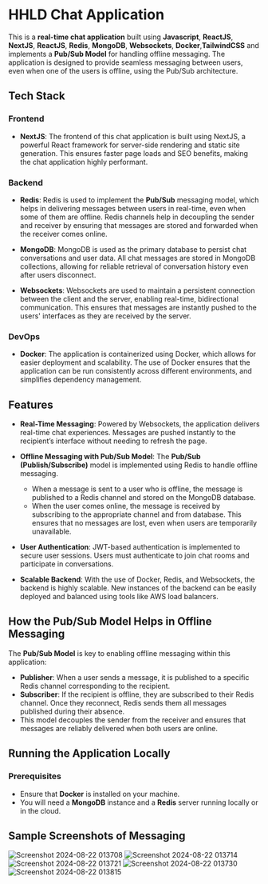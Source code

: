 # HHLD Chat Application

This is a **real-time chat application** built using **Javascript**, **ReactJS**, **NextJS**, **ReactJS**, **Redis**, **MongoDB**, **Websockets**, **Docker**,**TailwindCSS** and implements a **Pub/Sub Model** for handling offline messaging. The application is designed to provide seamless messaging between users, even when one of the users is offline, using the Pub/Sub architecture.

## Tech Stack

### Frontend
- **NextJS**: The frontend of this chat application is built using NextJS, a powerful React framework for server-side rendering and static site generation. This ensures faster page loads and SEO benefits, making the chat application highly performant.

### Backend
- **Redis**: Redis is used to implement the **Pub/Sub** messaging model, which helps in delivering messages between users in real-time, even when some of them are offline. Redis channels help in decoupling the sender and receiver by ensuring that messages are stored and forwarded when the receiver comes online.

- **MongoDB**: MongoDB is used as the primary database to persist chat conversations and user data. All chat messages are stored in MongoDB collections, allowing for reliable retrieval of conversation history even after users disconnect.

- **Websockets**: Websockets are used to maintain a persistent connection between the client and the server, enabling real-time, bidirectional communication. This ensures that messages are instantly pushed to the users' interfaces as they are received by the server.

### DevOps
- **Docker**: The application is containerized using Docker, which allows for easier deployment and scalability. The use of Docker ensures that the application can be run consistently across different environments, and simplifies dependency management.

## Features

- **Real-Time Messaging**: Powered by Websockets, the application delivers real-time chat experiences. Messages are pushed instantly to the recipient’s interface without needing to refresh the page.

- **Offline Messaging with Pub/Sub Model**: The **Pub/Sub (Publish/Subscribe)** model is implemented using Redis to handle offline messaging. 
  - When a message is sent to a user who is offline, the message is published to a Redis channel and stored on the MongoDB database.
  - When the user comes online, the message is received by subscribing to the appropriate channel and from database. This ensures that no messages are lost, even when users are temporarily unavailable.

- **User Authentication**: JWT-based authentication is implemented to secure user sessions. Users must authenticate to join chat rooms and participate in conversations.

- **Scalable Backend**: With the use of Docker, Redis, and Websockets, the backend is highly scalable. New instances of the backend can be easily deployed and balanced using tools like AWS load balancers.

## How the Pub/Sub Model Helps in Offline Messaging

The **Pub/Sub Model** is key to enabling offline messaging within this application:
- **Publisher**: When a user sends a message, it is published to a specific Redis channel corresponding to the recipient.
- **Subscriber**: If the recipient is offline, they are subscribed to their Redis channel. Once they reconnect, Redis sends them all messages published during their absence.
- This model decouples the sender from the receiver and ensures that messages are reliably delivered when both users are online.

## Running the Application Locally

### Prerequisites
- Ensure that **Docker** is installed on your machine.
- You will need a **MongoDB** instance and a **Redis** server running locally or in the cloud.

## Sample Screenshots of Messaging

![Screenshot 2024-08-22 013708](https://github.com/user-attachments/assets/24bc8701-a5ac-43d2-8d6b-1f9ba3f15591)
![Screenshot 2024-08-22 013714](https://github.com/user-attachments/assets/0111d751-323a-4e5d-bcf1-3a007e2c7867)
![Screenshot 2024-08-22 013721](https://github.com/user-attachments/assets/4e40476a-8b3c-49f1-bec9-d73c4fa4c5b3)
![Screenshot 2024-08-22 013730](https://github.com/user-attachments/assets/283ec735-9eef-4fec-a9ac-f57f747164ca)
![Screenshot 2024-08-22 013815](https://github.com/user-attachments/assets/17f34ca0-ce84-4d17-9c46-0f8d25b16bd9)


